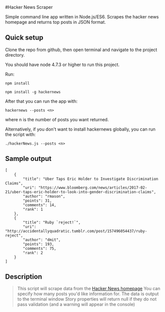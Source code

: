 #Hacker News Scraper

Simple command line app written in Node.js/ES6. Scrapes the hacker news homepage and returns top posts in JSON format.

## Quick setup

Clone the repo from github, then open terminal and navigate to the project directory.

You should have node 4.7.3 or higher to run this project.

Run:

`npm install`

`npm install -g hackernews`

After that you can run the app with:

`hackernews --posts <n>`

where n is the number of posts you want returned.

Alternatively, if you don't want to install hackernews globally, you can run the script with:

`./hackerNews.js --posts <n>`

## Sample output
```
[
    {
        "title": "Uber Taps Eric Holder to Investigate Discrimination Claims",
        "uri": "https://www.bloomberg.com/news/articles/2017-02-21/uber-taps-eric-holder-to-look-into-gender-discrimination-claims",
        "author": "rmason",
        "points": 31,
        "comments": 14,
        "rank": 1
    },
    {
        "title": "Ruby `reject!`",
        "uri": "http://accidentallyquadratic.tumblr.com/post/157496054437/ruby-reject",
        "author": "dmit",
        "points": 193,
        "comments": 75,
        "rank": 2
    }
]
```

## Description

> This script will scrape data from the [Hacker News homepage](https://news.ycombinator.com/)
> You can specify how many posts you'd like information for. The data is output to the terminal window
> Story properties will return null if they do not pass validation (and a warning will appear in the console)
